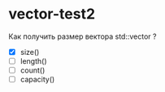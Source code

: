 # vector-test2

Как получить размер вектора std::vector ?

- [x] size()
- [ ] length()
- [ ] count()
- [ ] capacity()
